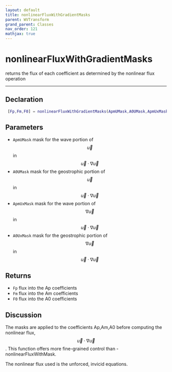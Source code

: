 ```yaml
---
layout: default
title: nonlinearFluxWithGradientMasks
parent: WVTransform
grand_parent: Classes
nav_order: 121
mathjax: true
---
```


#  nonlinearFluxWithGradientMasks

returns the flux of each coefficient as determined by the nonlinear flux operation


---

## Declaration
```matlab
 [Fp,Fm,F0] = nonlinearFluxWithGradientMasks(ApmUMask,A0UMask,ApmUxMask,A0UxMask)
```
## Parameters
+ `ApmUMask`  mask for the wave portion of $$\vec{u}$$ in $$\vec{u} \cdot \nabla \vec{u}$$
+ `A0UMask`  mask for the geostrophic portion of $$\vec{u}$$ in $$\vec{u} \cdot \nabla \vec{u}$$
+ `ApmUxMask`  mask for the wave portion of $$\nabla \vec{u}$$ in $$\vec{u} \cdot \nabla \vec{u}$$
+ `A0UxMask`  mask for the geostrophic portion of $$\nabla \vec{u}$$ in $$\vec{u} \cdot \nabla \vec{u}$$

## Returns
+ `Fp`  flux into the Ap coefficients
+ `Fm`  flux into the Am coefficients
+ `F0`  flux into the A0 coefficients

## Discussion

  The masks are applied to the coefficients Ap,Am,A0 before computing the
  nonlinear flux, $$\vec{u} \cdot \nabla \vec{u}$$. This function offers
  more fine-grained control than -nonlinearFluxWithMask.
 
  The nonlinear flux used is the unforced, invicid equations.
 
                  
